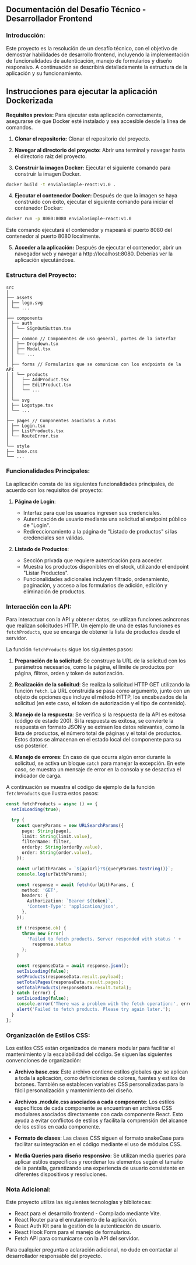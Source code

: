 ## Documentación del Desafío Técnico - Desarrollador Frontend

### Introducción:

Este proyecto es la resolución de un desafío técnico, con el objetivo de demostrar habilidades de desarrollo frontend, incluyendo la implementación de funcionalidades de autenticación, manejo de formularios y diseño responsivo. A continuación se describirá detalladamente la estructura de la aplicación y su funcionamiento.

## Instrucciones para ejecutar la aplicación Dockerizada

**Requisitos previos:** Para ejecutar esta aplicación correctamente, asegurarse de que Docker esté instalado y sea accesible desde la línea de comandos.

1. **Clonar el repositorio:**
   Clonar el repositorio del proyecto.

2. **Navegar al directorio del proyecto:**
   Abrir una terminal y navegar hasta el directorio raíz del proyecto.

3. **Construir la imagen Docker:**
   Ejecutar el siguiente comando para construir la imagen Docker.

```bash
docker build -t envialosimple-react:v1.0 .
```

4. **Ejecutar el contenedor Docker:**
   Después de que la imagen se haya construido con éxito, ejecutar el siguiente comando para iniciar el contenedor Docker:

```bash
docker run -p 8080:8080 envialosimple-react:v1.0
```

Este comando ejecutará el contenedor y mapeará el puerto 8080 del contenedor al puerto 8080 localmente.

5. **Acceder a la aplicación:**
   Después de ejecutar el contenedor, abrir un navegador web y navegar a http://localhost:8080. Deberías ver la aplicación ejecutándose.


### Estructura del Proyecto:

```
src
│
├── assets
│ ├── logo.svg
│ └── ...
│
├── components
│ ├── auth
│ │ └── SignOutButton.tsx
│ │
│ ├── common // Componentes de uso general, partes de la interfaz
│ │ ├── Dropdown.tsx
│ │ ├── Modal.tsx
│ │ └── ...
│ │
│ ├── forms // Formularios que se comunican con los endpoints de la API
│ │ └── products
│ │   ├── AddProduct.tsx
│ │   ├── EditProduct.tsx
│ │   └── ...
│ │
│ └── svg
│ ├── Logotype.tsx
│ └── ...
│
├── pages // Componentes asociados a rutas
│ ├── Login.tsx
│ ├── ListProducts.tsx
│ └── RouteError.tsx
│
└── style
├── base.css
└── ...
```

### Funcionalidades Principales:

La aplicación consta de las siguientes funcionalidades principales, de acuerdo con los requisitos del proyecto:

1. **Página de Login**:

   - Interfaz para que los usuarios ingresen sus credenciales.
   - Autenticación de usuario mediante una solicitud al endpoint público de "Login".
   - Redireccionamiento a la página de "Listado de productos" si las credenciales son válidas.

2. **Listado de Productos**:
   - Sección privada que requiere autenticación para acceder.
   - Muestra los productos disponibles en el stock, utilizando el endpoint "Listar Productos".
   - Funcionalidades adicionales incluyen filtrado, ordenamiento, paginación, y acceso a los formularios de adición, edición y eliminación de productos.

### Interacción con la API:

Para interactuar con la API y obtener datos, se utilizan funciones asíncronas que realizan solicitudes HTTP. Un ejemplo de una de estas funciones es `fetchProducts`, que se encarga de obtener la lista de productos desde el servidor.

La función `fetchProducts` sigue los siguientes pasos:

1. **Preparación de la solicitud**: Se construye la URL de la solicitud con los parámetros necesarios, como la página, el límite de productos por página, filtros, orden y token de autorización.

2. **Realización de la solicitud**: Se realiza la solicitud HTTP GET utilizando la función `fetch`. La URL construida se pasa como argumento, junto con un objeto de opciones que incluye el método HTTP, los encabezados de la solicitud (en este caso, el token de autorización y el tipo de contenido).

3. **Manejo de la respuesta**: Se verifica si la respuesta de la API es exitosa (código de estado 200). Si la respuesta es exitosa, se convierte la respuesta en formato JSON y se extraen los datos relevantes, como la lista de productos, el número total de páginas y el total de productos. Estos datos se almacenan en el estado local del componente para su uso posterior.

4. **Manejo de errores**: En caso de que ocurra algún error durante la solicitud, se activa un bloque `catch` para manejar la excepción. En este caso, se muestra un mensaje de error en la consola y se desactiva el indicador de carga.

A continuación se muestra el código de ejemplo de la función `fetchProducts` que ilustra estos pasos:

```typescript
const fetchProducts = async () => {
  setIsLoading(true);

  try {
    const queryParams = new URLSearchParams({
      page: String(page),
      limit: String(limit.value),
      filterName: filter,
      orderby: String(orderBy.value),
      order: String(order.value),
    });

    const urlWithParams = `${apiUrl}?${queryParams.toString()}`;
    console.log(urlWithParams);

    const response = await fetch(urlWithParams, {
      method: 'GET',
      headers: {
        Authorization: `Bearer ${token}`,
        'Content-Type': 'application/json',
      },
    });

    if (!response.ok) {
      throw new Error(
        'Failed to fetch products. Server responded with status ' +
          response.status
      );
    }

    const responseData = await response.json();
    setIsLoading(false);
    setProducts(responseData.result.payload);
    setTotalPages(responseData.result.pages);
    setTotalProducts(responseData.result.total);
  } catch (error) {
    setIsLoading(false);
    console.error('There was a problem with the fetch operation:', error);
    alert('Failed to fetch products. Please try again later.');
  }
};
```

### Organización de Estilos CSS:

Los estilos CSS están organizados de manera modular para facilitar el mantenimiento y la escalabilidad del código. Se siguen las siguientes convenciones de organización:

- **Archivo base.css**: Este archivo contiene estilos globales que se aplican a toda la aplicación, como definiciones de colores, fuentes y estilos de botones. También se establecen variables CSS personalizadas para la fácil personalización y mantenimiento del diseño.

- **Archivos .module.css asociados a cada componente**: Los estilos específicos de cada componente se encuentran en archivos CSS modulares asociados directamente con cada componente React. Esto ayuda a evitar conflictos de estilos y facilita la comprensión del alcance de los estilos en cada componente.

- **Formato de clases**: Las clases CSS siguen el formato snakeCase para facilitar su integración en el código mediante el uso de módulos CSS.

- **Media Queries para diseño responsivo**: Se utilizan media queries para aplicar estilos específicos y reordenar los elementos según el tamaño de la pantalla, garantizando una experiencia de usuario consistente en diferentes dispositivos y resoluciones.

### Nota Adicional:

Este proyecto utiliza las siguientes tecnologías y bibliotecas:

- React para el desarrollo frontend - Compilado mediante Vite.
- React Router para el enrutamiento de la aplicación.
- React Auth Kit para la gestión de la autenticación de usuario.
- React Hook Form para el manejo de formularios.
- Fetch API para comunicarse con la API del servidor.

Para cualquier pregunta o aclaración adicional, no dude en contactar al desarrollador responsable del proyecto.
